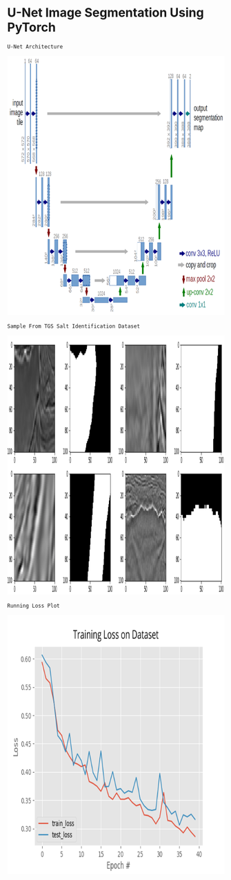 # U-Net Image Segmentation Using PyTorch
```
U-Net Architecture
```
<p align="center">
  <img src="https://github.com/jayk37/unet-image-segmentation/blob/main/readme/u-net-architecture.png" width="900" height="600" alt="accessibility text">
</p>

```
Sample From TGS Salt Identification Dataset
```

<p align="center">
  <img src="https://github.com/jayk37/unet-image-segmentation/blob/main/readme/tgs-dataset.png" width="900" height="600" alt="accessibility text">
</p>

```
Running Loss Plot
```

<p align="center">
  <img src="https://github.com/jayk37/unet-image-segmentation/blob/main/misc/plot.png" width="900" height="600" alt="accessibility text">
</p>
